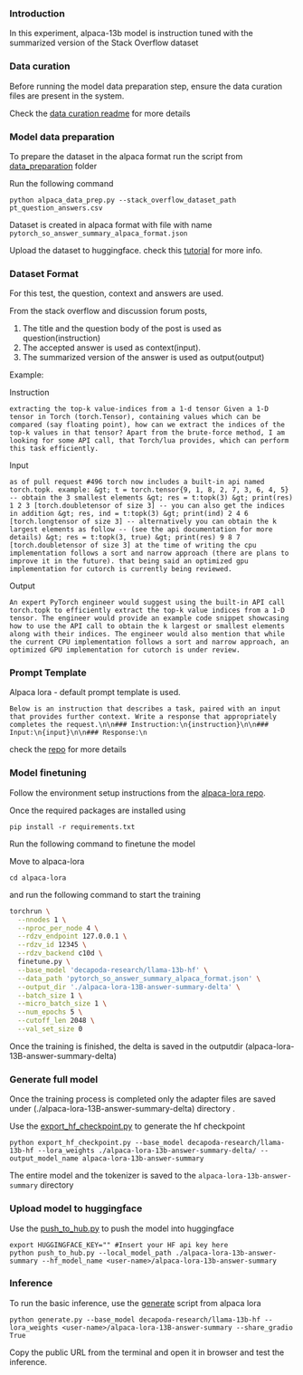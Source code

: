 ### Introduction

In this experiment, alpaca-13b model is instruction tuned with the summarized version of the Stack Overflow dataset

### Data curation

Before running the model data preparation step, ensure the data curation files are present in the system.

Check the [data curation readme](../../data_curation/README.md) for more details

### Model data preparation

To prepare the dataset in the alpaca format run the script from [data_preparation](data_preparation/README.md) folder

Run the following command

```
python alpaca_data_prep.py --stack_overflow_dataset_path pt_question_answers.csv
```

Dataset is created in alpaca format with file with name `pytorch_so_answer_summary_alpaca_format.json`

Upload the dataset to huggingface. check this [tutorial](https://huggingface.co/docs/datasets/v1.16.0/upload_dataset.html) for more info.

### Dataset Format

For this test, the question, context and answers are used.

From the stack overflow and discussion forum posts, 

1. The title and the question body of the post is used as question(instruction) 
2. The accepted answer is used as context(input).
3. The summarized version of the answer is used as output(output)

Example:

Instruction

```
extracting the top-k value-indices from a 1-d tensor Given a 1-D tensor in Torch (torch.Tensor), containing values which can be compared (say floating point), how can we extract the indices of the top-k values in that tensor? Apart from the brute-force method, I am looking for some API call, that Torch/lua provides, which can perform this task efficiently.
``` 

Input
```
as of pull request #496 torch now includes a built-in api named torch.topk. example: &gt; t = torch.tensor{9, 1, 8, 2, 7, 3, 6, 4, 5} -- obtain the 3 smallest elements &gt; res = t:topk(3) &gt; print(res) 1 2 3 [torch.doubletensor of size 3] -- you can also get the indices in addition &gt; res, ind = t:topk(3) &gt; print(ind) 2 4 6 [torch.longtensor of size 3] -- alternatively you can obtain the k largest elements as follow -- (see the api documentation for more details) &gt; res = t:topk(3, true) &gt; print(res) 9 8 7 [torch.doubletensor of size 3] at the time of writing the cpu implementation follows a sort and narrow approach (there are plans to improve it in the future). that being said an optimized gpu implementation for cutorch is currently being reviewed.
```

Output
```
An expert PyTorch engineer would suggest using the built-in API call torch.topk to efficiently extract the top-k value indices from a 1-D tensor. The engineer would provide an example code snippet showcasing how to use the API call to obtain the k largest or smallest elements along with their indices. The engineer would also mention that while the current CPU implementation follows a sort and narrow approach, an optimized GPU implementation for cutorch is under review.
```

### Prompt Template

Alpaca lora - default prompt template is used.

```
Below is an instruction that describes a task, paired with an input that provides further context. Write a response that appropriately completes the request.\n\n### Instruction:\n{instruction}\n\n### Input:\n{input}\n\n### Response:\n
```

check the [repo](https://github.com/tloen/alpaca-lora/tree/main/templates) for more details


### Model finetuning

Follow the environment setup instructions from the [alpaca-lora repo](https://github.com/tloen/alpaca-lora.git).

Once the required packages are installed using 

```
pip install -r requirements.txt
```

Run the following command to finetune the model

Move to alpaca-lora

```
cd alpaca-lora
```

and run the following command to start the training

```bash
torchrun \
  --nnodes 1 \
  --nproc_per_node 4 \
  --rdzv_endpoint 127.0.0.1 \
  --rdzv_id 12345 \
  --rdzv_backend c10d \
  finetune.py \
  --base_model 'decapoda-research/llama-13b-hf' \
  --data_path 'pytorch_so_answer_summary_alpaca_format.json' \
  --output_dir './alpaca-lora-13B-answer-summary-delta' \
  --batch_size 1 \
  --micro_batch_size 1 \
  --num_epochs 5 \
  --cutoff_len 2048 \
  --val_set_size 0
```

Once the training is finished, the delta is saved in the outputdir (alpaca-lora-13B-answer-summary-delta)


### Generate full model

Once the training process is completed only the adapter files are saved under (./alpaca-lora-13B-answer-summary-delta) directory . 

Use the [export_hf_checkpoint.py](../../utils/export_hf_checkpoint.py) to generate the hf checkpoint

```
python export_hf_checkpoint.py --base_model decapoda-research/llama-13b-hf --lora_weights ./alpaca-lora-13b-answer-summary-delta/ --output_model_name alpaca-lora-13b-answer-summary
```

The entire model and the tokenizer is saved to the `alpaca-lora-13b-answer-summary` directory

### Upload model to huggingface

Use the [push_to_hub.py](../../utils/push_to_hub.py) to push the model into huggingface

```
export HUGGINGFACE_KEY="" #Insert your HF api key here
python push_to_hub.py --local_model_path ./alpaca-lora-13b-answer-summary --hf_model_name <user-name>/alpaca-lora-13b-answer-summary
```

### Inference

To run the basic inference, use the [generate](https://github.com/tloen/alpaca-lora/blob/main/generate.py) script from alpaca lora

```
python generate.py --base_model decapoda-research/llama-13b-hf --lora_weights <user-name>/alpaca-lora-13B-answer-summary --share_gradio True
```

Copy the public URL from the terminal and open it in browser and test the inference.





